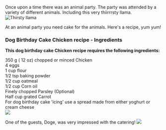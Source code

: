 Once upon a time there was an animal party. The party was attended by a variety of different animals. Including this very thiirrrsty llama.
![Thirsty llama](http://i.imgur.com/civQQne.gif)

At an animal party you need cake for the animals.  Here's a recipe, yum yum!

<h3>Dog Birthday Cake Chicken recipe - Ingredients</h3>
<strong>This dog birthday cake Chicken recipe requires the following ingredients:</strong><br/>

  350 g ( 12 oz) chopped or minced Chicken <br/>
  4 eggs<br/>
  1 cup flour<br/>
  1/2 tsp baking powder<br/>
  1/2 cup oatmeal<br/>
  1/2 cup Corn oil<br/>
  Finely chopped Parsley (Optional)<br/>
  Half cup grated Carrot<br/>
  For dog birthday cake 'icing' use a spread made from either yoghurt or cream cheese<br/>
  <img src='http://tepchef.com/wp-content/uploads/2013/12/Birthday-Cakes-For-Dogs-959.jpg'/>

One of the guests, Doge, was very impressed with the catering!
<img src='http://memecrunch.com/meme/18IVV/doge-party/image.png'/>
